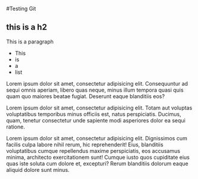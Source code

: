 #Testing Git
## this is a h2

This is a paragraph

- This
- is
- a 
- list

Lorem ipsum dolor sit amet, consectetur adipisicing elit. Consequuntur ad sequi omnis aperiam, libero quas neque, minus illum tempora quasi quis quam quo maiores beatae fugiat. Deserunt eaque blanditiis eos?

Lorem ipsum dolor sit amet, consectetur adipisicing elit. Totam aut voluptas voluptatibus temporibus minus officiis est, natus perspiciatis. Ducimus, quam, tenetur consectetur unde sapiente modi asperiores dolor ea sequi ratione.

Lorem ipsum dolor sit amet, consectetur adipisicing elit. Dignissimos cum facilis culpa labore nihil rerum, hic reprehenderit! Eius, blanditiis voluptatibus cumque repellendus maxime perspiciatis, eos accusamus minima, architecto exercitationem sunt! Cumque iusto quos cupiditate eius quas iste soluta cum dolore et, excepturi? Rerum blanditiis dolorum eaque aliquid dolore sunt minus.